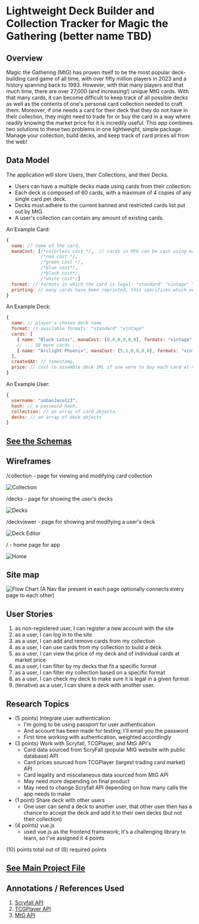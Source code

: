 # Lightweight Deck Builder and Collection Tracker for Magic the Gathering (better name TBD)

## Overview

Magic the Gathering (MtG) has proven itself to be the most popular deck-building card game of all time, with over fifty million players in 2023 and a history spanning back to 1993. However, with that many players and that much time, there are over 27,000 (and increasing!) unique MtG cards. With that many cards, it can become difficult to keep track of all possible decks as well as the contents of one's personal card collection needed to craft them. Moreover, if one needs a card for their deck that they do not have in their collection, they might need to trade for or buy the card in a way where readily knowing the market price for it is incredily useful. This app combines two solutions to these two problems in one lightweight, simple package. Manage your collection, build decks, and keep track of card prices all from the web!

## Data Model

The application will store Users, their Collections, and their Decks.

* Users can have a multiple decks made using cards from their collection.
* Each deck is composed of 60 cards, with a maximum of 4 copies of any single card per deck.
* Decks must adhere to the current banned and restricted cards list put out by MtG.
* A user's collection can contain any amount of existing cards.

An Example Card:

```javascript
{
  name: // name of the card,
  manaCost: [/*colorless cost */,  // cards in MtG can be cast using mana of 5 different colors plus colorless
             /*red cost */, 
             /*green cost */, 
             /*blue cost*/, 
             /*black cost*/, 
             /*white cost*/]
  format: // formats in which the card is legal: "standard" "vintage" "all"
  printing: // many cards have been reprinted, this specifices which version of the card one has.
}
```

An Example Deck:

```javascript
{
  name: // player's chosen deck name
  format: // available formats: "standard" "vintage"
  cards: [
    { name: "Black Lotus", manaCost: [0,0,0,0,0,0], formats: "vintage", printing: "ALPHA"},
    // ... 58 more cards ...
    { name: "Arclight Phoenix", manaCost: [5,1,0,0,0,0], formats: "vintage", printing: "GRN"},
  ],
  createdAt: // timestamp,
  price: // cost to assemble deck IRL if one were to buy each card at market price.
}
```

An Example User:

```javascript
{
  username: "unbanJace123",
  hash: // a password hash,
  collection: // an array of card objects,
  decks: // an array of deck objects
}
```

## [See the Schemas](db.mjs) 

## Wireframes

/collection - page for viewing and modifying card collection

![Collection](documentation/mycollection.png)

/decks - page for showing the user's decks

![Decks](documentation/mydecks.png)

/deckviewer - page for showing and modifying a user's deck

![Deck Editor](documentation/deckviewer.png)

/ - home page for app

![Home](documentation/home.png)

## Site map

![Flow Chart](documentation/flowgram.png)
(A Nav Bar present in each page optionally connects every page to each other)

## User Stories

1. as non-registered user, I can register a new account with the site
2. as a user, I can log in to the site
3. as a user, I can add and remove cards from my collection
4. as a user, I can use cards from my collection to build a deck
5. as a user, I can view the price of my deck and of individual cards at market price
6. as a user, I can filter by my decks that fit a specific format
7. as a user, I can filter my collection based on a specific format
8. as a user, I can check my deck to make sure it is legal in a given format
9. (tenative) as a user, I can share a deck with another user.

## Research Topics

* (5 points) Integrate user authentication
    * I'm going to be using passport for user authentication
    * And account has been made for testing; I'll email you the password
    * First time working with authentication, weighted accordingly
* (3 points) Work with Scryfall, TCGPlayer, and MtG API's
    * Card data sourced from ScryFall (popular MtG website with public database) API 
    * Card prices sourced from TCGPlayer (largest trading card market) API
    * Card legality and miscelaneous data sourced from MtG API
    * May need more depending on final product
    * May need to change Scryfall API depending on how many calls the app needs to make
* (1 point) Share deck with other users
    * One user can send a deck to another user, that other user then has a chance to accept the deck
      and add it to their own decks (but not their collection)
* (4 points) vue.js
    * used vue.js as the frontend framework; it's a challenging library to learn, so I've assigned it 4 points

(10) points total out of (8) required points

## [See Main Project File](app.mjs) 

## Annotations / References Used

1. [Scryfall API](https://scryfall.com/docs/api)
2. [TCGPlayer API](https://docs.tcgplayer.com/docs/welcome)
3. [MtG API](https://docs.magicthegathering.io/)

